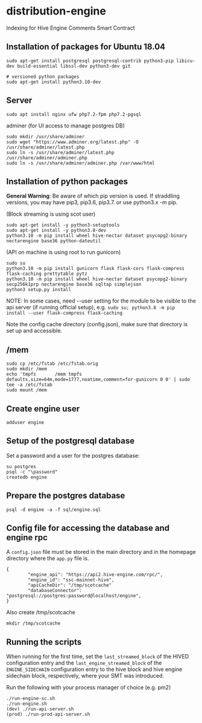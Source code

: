 # distribution-engine
Indexing for Hive Engine Comments Smart Contract

## Installation of packages for Ubuntu 18.04

```
sudo apt-get install postgresql postgresql-contrib python3-pip libicu-dev build-essential libssl-dev python3-dev git

# versioned python packages
sudo apt-get install python3.10-dev
```

## Server

```
sudo apt install nginx ufw php7.2-fpm php7.2-pgsql
```
adminer (for UI access to manage postgres DB)
```
sudo mkdir /usr/share/adminer
sudo wget "https://www.adminer.org/latest.php" -O /usr/share/adminer/latest.php
sudo ln -s /usr/share/adminer/latest.php /usr/share/adminer/adminer.php
sudo ln -s /usr/share/adminer/adminer.php /var/www/html
```

## Installation of python packages

**General Warning**: Be aware of which pip version is used. If straddling versions, you may have pip3, pip3.6, pip3.7. or use python3.x -m pip.

(Block streaming is using scot user)
```
sudo apt-get install -y python3-setuptools
sudo apt-get install -y python3.8-dev
python3.10 -m pip install wheel hive-nectar dataset psycopg2-binary nectarengine base36 python-dateutil
```

(API on machine is using root to run gunicorn)
```
sudo su
python3.10 -m pip install gunicorn flask flask-cors flask-compress flask-caching prettytable pytz 
python3.10 -m pip install wheel hive-nectar dataset psycopg2-binary secp256k1prp nectarengine base36 sqltap simplejson
python3 setup.py install
```

NOTE: In some cases, need --user setting for the module to be visible to the api server (if running official setup),
e.g. `sudo su; python3.8 -m pip install --user flask-compress flask-caching`

Note the config cache directory (config.json), make sure that directory is set up and accessible.

## /mem
```
sudo cp /etc/fstab /etc/fstab.orig
sudo mkdir /mem
echo 'tmpfs       /mem tmpfs defaults,size=64m,mode=1777,noatime,comment=for-gunicorn 0 0' | sudo tee -a /etc/fstab
sudo mount /mem
```

## Create engine user
```
adduser engine
```

## Setup of the postgresql database

Set a password and a user for the postgres database:

```
su postgres
psql -c "\password"
createdb engine
```

## Prepare the postgres database
```
psql -d engine -a -f sql/engine.sql
```

## Config file for accessing the database and engine rpc
A `config.json` file must be stored in the main directory and in the homepage directory where the `app.py` file is.
```
{
        "engine_api": "https://api2.hive-engine.com/rpc/",
        "engine_id": "ssc-mainnet-hive",
        "apiCacheDir": "/tmp/scotcache"
        "databaseConnector": "postgresql://postgres:password@localhost/engine",
}
```

Also create /tmp/scotcache

```
mkdir /tmp/scotcache
```

## Running the scripts

When running for the first time, set the `last_streamed_block` of the HIVED configuration entry
and the `last_engine_streamed_block` of the `ENGINE_SIDECHAIN` configuration entry
to the hive block and hive engine sidechain block, respectively, where your SMT was introduced.

Run the following with your process manager of choice (e.g. pm2)
```
./run-engine-sc.sh
./run-engine.sh
(dev) ./run-api-server.sh
(prod) ./run-prod-api-server.sh
```
